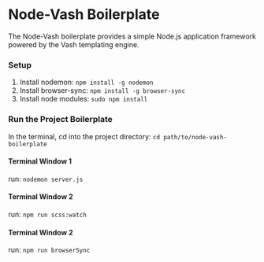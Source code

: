 # Node-Vash Boilerplate

The Node-Vash boilerplate provides a simple Node.js application framework powered by the Vash templating engine.

### Setup

1. Install nodemon: `npm install -g nodemon`
2. Install browser-sync: `npm install -g browser-sync`
3. Install node modules: `sudo npm install`

### Run the Project Boilerplate

In the terminal, cd into the project directory: `cd path/to/node-vash-boilerplate`

#### Terminal Window 1

run: `nodemon server.js`

#### Terminal Window 2

run: `npm run scss:watch`

#### Terminal Window 2

run: `npm run browserSync`
